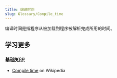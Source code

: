 ```yaml
---
title: 编译时间
slug: Glossary/Compile_time
---
```


编译时间是指程序从被加载到程序被解析完成所用的时间。

## 学习更多

### 基础知识

- [Compile time](https://zh.wikipedia.org/wiki/Compile_time) on Wikipedia
